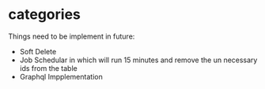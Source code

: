 # categories 

Things need to be implement in future:
  - Soft Delete
  - Job Schedular in which will run 15 minutes and remove the un necessary ids from the table
  - Graphql Impplementation
